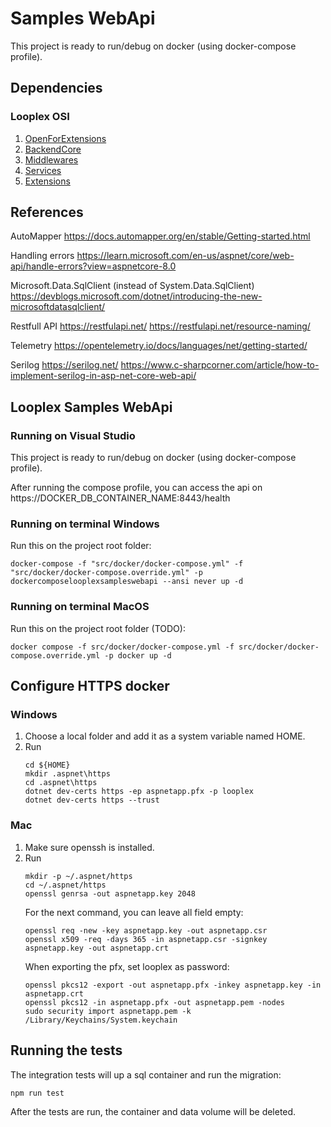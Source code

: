 ﻿# Samples WebApi

This project is ready to run/debug on docker (using docker-compose profile). 

## Dependencies

### Looplex OSI
1. [OpenForExtensions](https://github.com/looplex-osi/open-for-extension-dotnet)
1. [BackendCore](https://github.com/looplex-osi/backend-core-dotnet)
1. [Middlewares](https://github.com/looplex-osi/middlewares-dotnet)
1. [Services](https://github.com/looplex-osi/services-dotnet)
1. [Extensions](https://github.com/looplex-osi/extensions-dotnet)

## References

AutoMapper
https://docs.automapper.org/en/stable/Getting-started.html

Handling errors
https://learn.microsoft.com/en-us/aspnet/core/web-api/handle-errors?view=aspnetcore-8.0

Microsoft.Data.SqlClient (instead of System.Data.SqlClient)
https://devblogs.microsoft.com/dotnet/introducing-the-new-microsoftdatasqlclient/

Restfull API
https://restfulapi.net/
https://restfulapi.net/resource-naming/

Telemetry
https://opentelemetry.io/docs/languages/net/getting-started/

Serilog
https://serilog.net/
https://www.c-sharpcorner.com/article/how-to-implement-serilog-in-asp-net-core-web-api/

## Looplex Samples WebApi

### Running on Visual Studio
This project is ready to run/debug on docker (using docker-compose profile).

After running the compose profile, you can access the api on https://DOCKER_DB_CONTAINER_NAME:8443/health

### Running on terminal Windows

Run this on the project root folder:
```
docker-compose -f "src/docker/docker-compose.yml" -f "src/docker/docker-compose.override.yml" -p dockercomposelooplexsampleswebapi --ansi never up -d
```

### Running on terminal MacOS

Run this on the project root folder (TODO):
```
docker compose -f src/docker/docker-compose.yml -f src/docker/docker-compose.override.yml -p docker up -d
```

## Configure HTTPS docker

### Windows

1. Choose a local folder and add it as a system variable named HOME.
1. Run
   ```
   cd ${HOME}
   mkdir .aspnet\https
   cd .aspnet\https
   dotnet dev-certs https -ep aspnetapp.pfx -p looplex
   dotnet dev-certs https --trust
   ```

### Mac

1. Make sure openssh is installed.
1. Run
   ```
   mkdir -p ~/.aspnet/https
   cd ~/.aspnet/https
   openssl genrsa -out aspnetapp.key 2048
   ```
   For the next command, you can leave all field empty:
   ```
   openssl req -new -key aspnetapp.key -out aspnetapp.csr
   openssl x509 -req -days 365 -in aspnetapp.csr -signkey aspnetapp.key -out aspnetapp.crt
   ```
   When exporting the pfx, set looplex as password:
   ```
   openssl pkcs12 -export -out aspnetapp.pfx -inkey aspnetapp.key -in aspnetapp.crt
   openssl pkcs12 -in aspnetapp.pfx -out aspnetapp.pem -nodes
   sudo security import aspnetapp.pem -k /Library/Keychains/System.keychain
   ```
   
## Running the tests

The integration tests will up a sql container and run the migration:

```
npm run test
```

After the tests are run, the container and data volume will be deleted. 